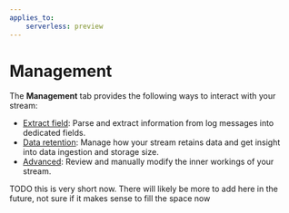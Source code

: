 ```yaml
---
applies_to:
    serverless: preview
---
```


# Management

The **Management** tab provides the following ways to interact with your stream:
- [Extract field](./extract.md): Parse and extract information from log messages into dedicated fields.
- [Data retention](./retention.md): Manage how your stream retains data and get insight into data ingestion and storage size.
- [Advanced](./advanced.md): Review and manually modify the inner workings of your stream.

TODO this is very short now. There will likely be more to add here in the future, not sure if it makes sense to fill the space now
